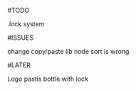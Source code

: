 #TODO

.lock system

#ISSUES

change copy/paste lib
node sort is wrong

#LATER

Logo pastis bottle with lock